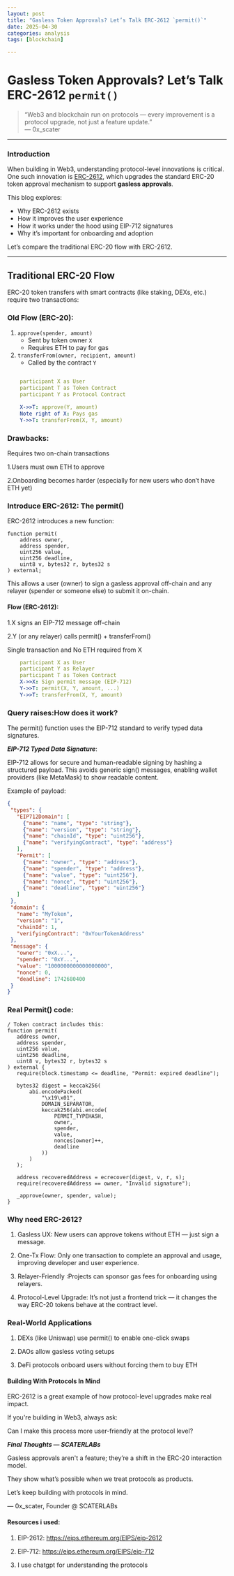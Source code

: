 ```yaml
---
layout: post
title: "Gasless Token Approvals? Let’s Talk ERC-2612 `permit()`"
date: 2025-04-30
categories: analysis
tags: [blockchain]

---
```


#  Gasless Token Approvals? Let’s Talk ERC-2612 `permit()`

> “Web3 and blockchain run on protocols — every improvement is a protocol upgrade, not just a feature update.”  
> — 0x_scater

---

### Introduction

When building in Web3, understanding protocol-level innovations is critical. One such innovation is [ERC-2612](https://eips.ethereum.org/EIPS/eip-2612), which upgrades the standard ERC-20 token approval mechanism to support **gasless approvals**.

This blog explores:

- Why ERC-2612 exists  
- How it improves the user experience  
- How it works under the hood using EIP-712 signatures  
- Why it’s important for onboarding and adoption  

Let’s compare the traditional ERC-20 flow with ERC-2612.

---

## Traditional ERC-20 Flow

ERC-20 token transfers with smart contracts (like staking, DEXs, etc.) require two transactions:

### Old Flow (ERC-20):

1. `approve(spender, amount)`  
   - Sent by token owner `X`  
   - Requires ETH to pay for gas  
2. `transferFrom(owner, recipient, amount)`  
   - Called by the contract `Y`

```yaml

    participant X as User
    participant T as Token Contract
    participant Y as Protocol Contract

    X->>T: approve(Y, amount)
    Note right of X: Pays gas
    Y->>T: transferFrom(X, Y, amount)
```


### Drawbacks:
Requires two on-chain transactions

1.Users must own ETH to approve

2.Onboarding becomes harder (especially for new users who don’t have ETH yet)

### Introduce ERC-2612: The permit() 

ERC-2612 introduces a new function:
```solidity
function permit(
    address owner,
    address spender,
    uint256 value,
    uint256 deadline,
    uint8 v, bytes32 r, bytes32 s
) external;

```
This allows a user (owner) to sign a gasless approval off-chain and any relayer (spender or someone else) to submit it on-chain.

 #### Flow (ERC-2612):

1.X signs an EIP-712 message off-chain

2.Y (or any relayer) calls permit() + transferFrom()

   Single transaction and No ETH required from X


```yaml
    participant X as User
    participant Y as Relayer
    participant T as Token Contract
    X->>X: Sign permit message (EIP-712)
    Y->>T: permit(X, Y, amount, ...)
    Y->>T: transferFrom(X, Y, amount)
```
### Query raises:How  does it work?

The permit() function uses the EIP-712 standard to verify typed data signatures.

 ***EIP-712 Typed Data Signature***:

 EIP-712 allows for secure and human-readable signing by hashing a structured payload. This avoids generic sign() messages, enabling wallet providers (like MetaMask) to show readable content.

 Example of payload:
 ```json
{
  "types": {
    "EIP712Domain": [
      {"name": "name", "type": "string"},
      {"name": "version", "type": "string"},
      {"name": "chainId", "type": "uint256"},
      {"name": "verifyingContract", "type": "address"}
    ],
    "Permit": [
      {"name": "owner", "type": "address"},
      {"name": "spender", "type": "address"},
      {"name": "value", "type": "uint256"},
      {"name": "nonce", "type": "uint256"},
      {"name": "deadline", "type": "uint256"}
    ]
  },
  "domain": {
    "name": "MyToken",
    "version": "1",
    "chainId": 1,
    "verifyingContract": "0xYourTokenAddress"
  },
  "message": {
    "owner": "0xX...",
    "spender": "0xY...",
    "value": "1000000000000000000",
    "nonce": 0,
    "deadline": 1742680400
  }
}
 ```
 ### Real Permit() code:
 ```solidity
 / Token contract includes this:
function permit(
    address owner,
    address spender,
    uint256 value,
    uint256 deadline,
    uint8 v, bytes32 r, bytes32 s
) external {
    require(block.timestamp <= deadline, "Permit: expired deadline");

    bytes32 digest = keccak256(
        abi.encodePacked(
            "\x19\x01",
            DOMAIN_SEPARATOR,
            keccak256(abi.encode(
                PERMIT_TYPEHASH,
                owner,
                spender,
                value,
                nonces[owner]++,
                deadline
            ))
        )
    );

    address recoveredAddress = ecrecover(digest, v, r, s);
    require(recoveredAddress == owner, "Invalid signature");

    _approve(owner, spender, value);
}
 ```
### Why need ERC-2612?

1. Gasless UX: New users can approve tokens without ETH — just sign a message.

2. One-Tx Flow: Only one transaction to complete an approval and usage, improving developer and user experience.

3. Relayer-Friendly :Projects can sponsor gas fees for onboarding using relayers.

4. Protocol-Level Upgrade: It’s not just a frontend trick — it changes the way ERC-20 tokens behave at the contract level.

### Real-World Applications

1. DEXs (like Uniswap) use permit() to enable one-click swaps

2. DAOs allow gasless voting setups

3. DeFi protocols onboard users without forcing them to buy ETH

#### Building With Protocols In Mind

ERC-2612 is a great example of how protocol-level upgrades make real impact.

If you're building in Web3, always ask:

Can I make this process more user-friendly at the protocol level?


 ***Final Thoughts — SCATERLABs***

Gasless approvals aren't a feature; they’re a shift in the ERC-20 interaction model.

They show what’s possible when we treat protocols as products.

Let’s keep building with protocols in mind.

— 0x_scater, Founder @ SCATERLABs

#### Resources i used:

1.  EIP-2612: https://eips.ethereum.org/EIPS/eip-2612

2.  EIP-712: https://eips.ethereum.org/EIPS/eip-712
 
3. I use chatgpt for understanding the protocols



